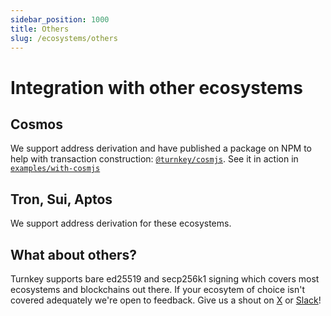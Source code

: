 ```yaml
---
sidebar_position: 1000
title: Others
slug: /ecosystems/others
---
```


# Integration with other ecosystems

## Cosmos

We support address derivation and have published a package on NPM to help with transaction construction: [`@turnkey/cosmjs`](https://www.npmjs.com/package/@turnkey/cosmjs). See it in action in [`examples/with-cosmjs`](https://github.com/tkhq/sdk/tree/main/examples/with-cosmjs)

## Tron, Sui, Aptos

We support address derivation for these ecosystems.

## What about others?

Turnkey supports bare ed25519 and secp256k1 signing which covers most ecosystems and blockchains out there. If your ecosytem of choice isn't covered adequately we're open to feedback. Give us a shout on [X](https://x.com/turnkeyhq/) or [Slack](https://join.slack.com/t/clubturnkey/shared_invite/zt-2837d2isy-gbH60kJ~XnXSSFHiqVOrqw)!
